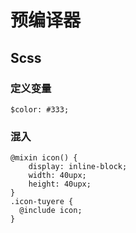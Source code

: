 # 预编译器

## Scss

### 定义变量

```
$color: #333;
```

### 混入

```
@mixin icon() {
	display: inline-block;
	width: 40upx;
	height: 40upx;
}
.icon-tuyere {
  @include icon;
}
```